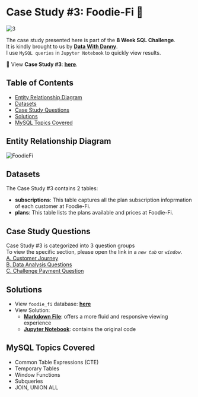 # Case Study #3: Foodie-Fi 🥑
![3](https://github.com/chanronnie/8WeekSQLChallenge/assets/121308347/660c3a4a-8c2e-4f40-842b-464a3f4bf3ff)



The case study presented here is part of the **8 Week SQL Challenge**.\
It is kindly brought to us by [**Data With Danny**](https://8weeksqlchallenge.com).\
I use `MySQL queries` in `Jupyter Notebook` to quickly view results.

🥑 View **Case Study #3**: [**here**](https://8weeksqlchallenge.com/case-study-3/).

## Table of Contents
* [Entity Relationship Diagram](#entity-relationship-diagram)
* [Datasets](#datasets)
* [Case Study Questions](#case-study-questions)
* [Solutions](#solutions)
* [MySQL Topics Covered](#mysql-topics-covered)

## Entity Relationship Diagram
![FoodieFi](https://github.com/chanronnie/8WeekSQLChallenge/assets/121308347/7fb1d1c0-25c6-44b0-af05-b834f90e70ee)



## Datasets
The Case Study #3 contains 2 tables:
- **subscriptions**: This table captures all the plan subscription infoprmation of each customer at Foodie-Fi.
- **plans**: This table lists the plans available and prices at Foodie-Fi.

## Case Study Questions
Case Study #3 is categorized into 3 question groups\
To view the specific section, please open the link in a *`new tab`* or *`window`*.\
[A. Customer Journey](CaseStudy3_solutions.md#A)\
[B. Data Analysis Questions](CaseStudy3_solutions.md#B)\
[C. Challenge Payment Question](CaseStudy3_solutions.md#C)

## Solutions
- View `foodie_fi` database: [**here**](CaseStudy3_schema.sql)
- View Solution:
    - [**Markdown File**](CaseStudy3_solutions.md): offers a more fluid and responsive viewing experience
    - [**Jupyter Notebook**](CaseStudy3_solutions.ipynb): contains the original code

## MySQL Topics Covered
- Common Table Expressions (CTE)
- Temporary Tables
- Window Functions
- Subqueries
- JOIN, UNION ALL
